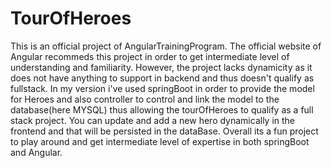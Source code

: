 # TourOfHeroes
This is an official project of AngularTrainingProgram. The official website of Angular recommeds this project in order to get intermediate level of understanding and familiarity. However, the project lacks dynamicity as it does not have anything to support in backend and thus doesn't qualify as fullstack. In my version i've used springBoot in order to provide the model for Heroes and also controller to control and link the model to the database(here MYSQL) thus allowing the tourOfHeroes to qualify as a full stack project. You can update and add a new hero dynamically in the frontend and that will be persisted in the dataBase. Overall its a fun project to play around and get intermediate level of expertise in both springBoot and Angular.
